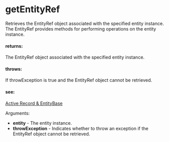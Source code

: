 # getEntityRef
Retrieves the EntityRef object associated with the specified entity instance.
The EntityRef provides methods for performing operations on the entity instance.


#### returns:
The EntityRef object associated with the specified entity instance.


#### throws:
If throwException is true and the EntityRef object cannot be retrieved.


#### see:
[Active Record & EntityBase](https://remult.dev/docs/active-record)

Arguments:
* **entity** - The entity instance.
* **throwException** - Indicates whether to throw an exception if the EntityRef object cannot be retrieved.

